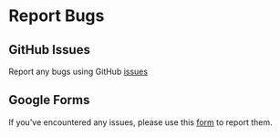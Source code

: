 # Report Bugs

## GitHub Issues

Report any bugs using GitHub [issues](https://github.com/lukasz-migas/ORIGAMI/issues/new?assignees=lukasz-migas&labels=type%3A+bug&template=bug_report.md&title=%5BBUG%5D)

## Google Forms

If you've encountered any issues, please use this [form](https://docs.google.com/forms/d/e/1FAIpQLSf7Ahgvt-YFRrA61Pv1S4i8nBK6wfhOpD2O9lGt_E3IA0lhfQ/viewform) to report them.

